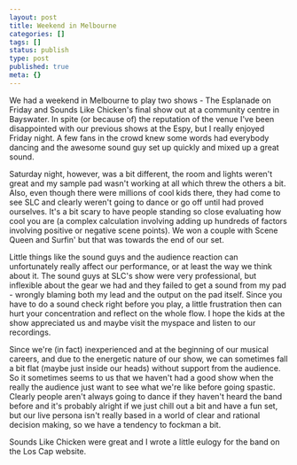 ```yaml
---
layout: post
title: Weekend in Melbourne
categories: []
tags: []
status: publish
type: post
published: true
meta: {}
---
```


We had a weekend in Melbourne to play two shows - The Esplanade on Friday and Sounds Like Chicken's final show out at a community centre in 
Bayswater. In spite (or because of) the reputation of the venue I've been disappointed with our previous shows at the Espy, but I really enjoyed Friday night. A few fans in the crowd knew some words had everybody dancing and the awesome sound guy set up quickly and mixed up a great sound.

Saturday night, however, was a bit different, the room and lights weren't great and my sample pad wasn't working at all which threw the others a bit. Also, even though there were millions of cool kids there, they had come to see 
SLC and clearly weren't going to dance or go off until had proved ourselves. It's a bit scary to have people standing so close evaluating how cool you are (a complex calculation involving adding up hundreds of factors involving positive or negative scene points). We won a couple with Scene Queen and 
Surfin' but that was towards the end of our set.

Little things like the sound guys and the audience reaction can unfortunately really affect our performance, or at least the way we think about it. The sound guys at 
SLC's show were very professional, but inflexible about the gear we had and they failed to get a sound from my pad - wrongly blaming both my lead and the output on the pad itself. Since you have to do a sound check right before you play, a little frustration then can hurt your concentration and reflect on the whole flow. I hope the kids at the show appreciated us and maybe visit the 
myspace and listen to our recordings.

Since we're (in fact) inexperienced and at the beginning of our musical careers, and due to the energetic nature of our show, we can sometimes fall a bit flat (maybe just inside our heads) without support from the audience. So it sometimes seems to us that we haven't had a good show when the really the audience just want to see what we're like before going spastic. Clearly people aren't always going to dance if they haven't heard the band before and it's probably alright if we just chill out a bit and have a fun set, but our live persona isn't really based in a world of clear and rational decision making, so we have a 
tendency to 
fockman a bit.

Sounds Like Chicken were great and I wrote a little eulogy for the band on the 
Los Cap website.
